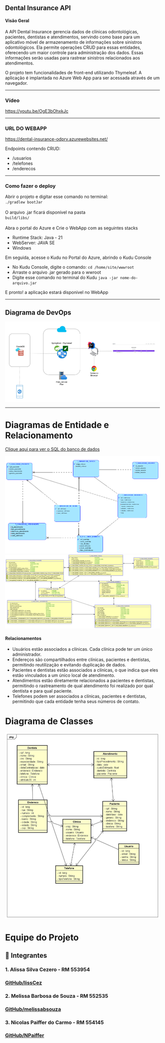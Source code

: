 ﻿## Dental Insurance API

#### Visão Geral

A API Dental Insurance gerencia dados de clínicas odontológicas, pacientes, dentistas e atendimentos, servindo como base para um aplicativo móvel de armazenamento de informações sobre sinistros odontológicos. Ela permite operações CRUD para essas entidades, oferecendo um maior controle para administração dos dados. Essas informações serão usadas para rastrear sinistros relacionados aos atendimentos.

O projeto tem funcionalidades de front-end utilizando Thymeleaf. 
A aplicação é implantada no Azure Web App para ser acessada através de um navegador.

---

### Vídeo
https://youtu.be/OgE3bOhxkJc

---
### URL DO WEBAPP

https://dental-insurance-odprv.azurewebsites.net/

Endpoints contendo CRUD: 

- /usuarios
- /telefones
- /enderecos
---

### Como fazer o deploy

Abrir o projeto e digitar esse comando no terminal:
<br>
``
./gradlew bootJar
``
<br/>
<br/>
O arquivo .jar ficará disponível na pasta
<br/>
``
build/libs/
``
<br/>
<br/>
Abra o portal do Azure e Crie o WebApp com as seguintes stacks
- Runtime Stack: Java - 21
- WebServer: JAVA SE
- Windows

Em seguida, acesse o Kudu no Portal do Azure, abrindo o Kudu Console

- No Kudu Console, digite o comando:
``
cd /home/site/wwwroot
``
- Arraste o arquivo .jar gerado para o wwroot
- Digite esse comando no terminal do Kudu
``java -jar nome-do-arquivo.jar``

E pronto! a aplicação estará disponivel no WebApp 

---

## Diagrama de DevOps

![Devops](src/main/resources/diagramas/devopsD.jpg)

---
# Diagramas de Entidade e Relacionamento

[Clique aqui para ver o SQL do banco de dados](src/main/resources/ddl.sql)

![Logico](src/main/resources/diagramas/Logicalfinal.png)
![Relacional](src/main/resources/diagramas/Relationalfinal.png)

#### Relacionamentos

- Usuários estão associados a clínicas. Cada clínica pode ter um único administrador.
- Endereços são compartilhados entre clínicas, pacientes e dentistas, permitindo reutilização e evitando duplicação de dados.
- Pacientes e dentistas estão associados a clínicas, o que indica que eles estão vinculados a um único local de atendimento.
- Atendimentos estão diretamente relacionados a pacientes e dentistas, permitindo o rastreamento de qual atendimento foi realizado por qual dentista e para qual paciente.
- Telefones podem ser associados a clínicas, pacientes e dentistas, permitindo que cada entidade tenha seus números de contato.

# Diagrama de Classes

![Classes](src/main/resources/diagramas/class_diagram2.jpg)

# Equipe do Projeto

## 🚀 Integrantes

### 1. Alissa Silva Cezero - RM 553954
  ### [GitHub/lissCez](https://github.com/lissCez)

### 2. Melissa Barbosa de Souza - RM 552535
  ### [GitHub/melissabsouza](https://github.com/melissabsouza)

### 3. Nicolas Paiffer do Carmo - RM 554145
  ### [GitHub/NPaiffer](https://github.com/NPaiffer) 

